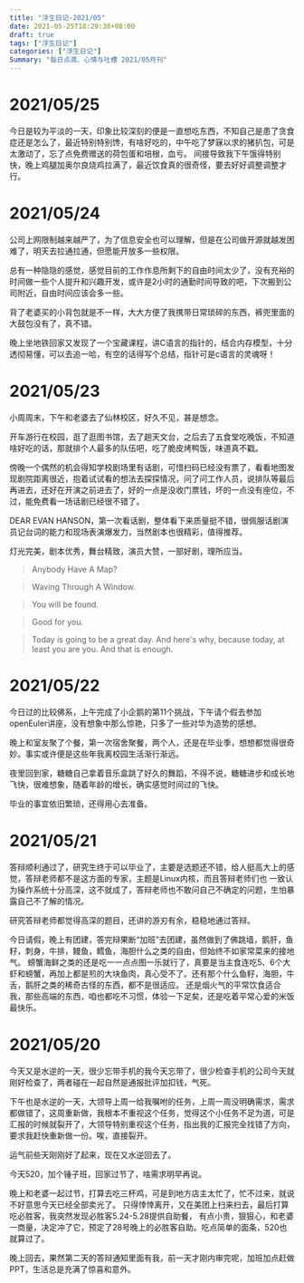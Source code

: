```yaml
---
title: "浮生日记-2021/05"
date: 2021-05-25T18:29:38+08:00
draft: true
tags: ["浮生日记"]
categories: ["浮生日记"]
Summary: "每日点滴、心情与吐槽 2021/05月刊"
---
```

# 2021/05/25

今日是较为平淡的一天，印象比较深刻的便是一直想吃东西，不知自己是患了贪食症还是怎么了，最近特别特别馋，有啥好吃的，中午吃了梦寐以求的猪扒包，可是太激动了，忘了点免费赠送的荷包蛋和培根，血亏。
间接导致我下午饿得特别快，晚上鸡腿加奥尔良烧鸡拉满了，最近饮食真的很奇怪，要去好好调整调整才行。

# 2021/05/24

公司上网限制越来越严了，为了信息安全也可以理解，但是在公司做开源就越发困难了，明天去拉通拉通，但愿能开放多一些权限。

总有一种隐隐的感觉，感觉目前的工作作息所剩下的自由时间太少了，没有充裕的时间做一些个人提升和兴趣开发，或许是2小时的通勤时间导致的吧，下次搬到公司附近，自由时间应该会多一些。

背了老婆买的小背包就是不一样，大大方便了我携带日常琐碎的东西，裤兜里面的大鼓包没有了，真不错。

晚上坐地铁回家又发现了一个宝藏课程，讲C语言的指针的，结合内存模型，十分透彻易懂，可以去追一哈，有空的话得写个总结，指针可是c语言的灵魂呀！

# 2021/05/23

小周周末，下午和老婆去了仙林校区，好久不见，甚是想念。

开车游行在校园，逛了逛图书馆，去了趟天文台，之后去了五食堂吃晚饭，不知道啥好吃的话，那就排个人最多的队伍吧，吃了脆皮烤鸭饭，味道真不戳。

傍晚一个偶然的机会得知学校剧场里有话剧，可惜扫码已经没有票了，看看地图发现剧院距离很近，抱着试试看的想法去探探情况，问了问工作人员，说排队等最后再进去，还好在开演之前进去了，好的一点是没收门票钱，坏的一点没有座位，不过，能免费看一场话剧已经很不错了。

DEAR EVAN HANSON，第一次看话剧，整体看下来质量挺不错，很佩服话剧演员记台词的能力和现场表演爆发力，当然剧本也很精彩，值得推荐。

灯光完美，剧本优秀，舞台精致，演员大赞，一部好剧，理所应当。

>Anybody Have A Map?

>Waving Through A Window.

>You will be found.

>Good for you.

>Today is going to be a great day. And here's why, because today, at least you are you. And that is enough.


# 2021/05/22

今日过的比较佛系，上午完成了小企鹅的第11个挑战，下午请个假去参加openEuler讲座，没有想象中那么惊艳，只多了一些对华为造势的感想。

晚上和室友聚了个餐，第一次宿舍聚餐，两个人，还是在毕业季，想想都觉得很奇妙。事实或许便是这些年我离校园生活渐行渐远。

夜里回到家，糖糖自己拿着音乐盒跳了好久的舞蹈，不得不说，糖糖进步和成长地飞快，很难想象，随着年龄的增长，确实感觉时间过的飞快。

毕业的事宜依旧繁琐，还得用心去准备。

# 2021/05/21

答辩顺利通过了，研究生终于可以毕业了，主要是选题还不错，给人挺高大上的感觉，答辩老师都不是这方面的专家，主题是Linux内核，而且答辩老师们也
一致认为操作系统十分高深，这不就成了，答辩老师也不敢问自己不确定的问题，生怕暴露自己不了解的情况。

研究答辩老师都觉得高深的题目，还讲的游刃有余，稳稳地通过答辩。

今日请假，晚上有团建，答完辩果断“加班”去团建，虽然做到了佛跳墙，鹅肝，鱼籽，刺身，牛排，鳗鱼，鳕鱼，海胆什么之类的自由，但始终不如家常菜来的接地气。
螃蟹海鲜之类的还是吃一一点点图一乐就行了，真要是当主食连吃5、6个大虾和螃蟹，再加上都是煎的大块鱼肉，真心受不了。还有那个什么鱼籽，海胆，牛舌，鹅肝之类的稀奇古怪的东西，都不是很适应。
还是烟火气的平常饮食适合我，那些高端的东西，咱也都吃不习惯，体验一下足矣，还是吃着平常心爱的米饭最快乐。


# 2021/05/20

今天又是水逆的一天，很少忘带手机的我今天忘带了，很少检查手机的公司今天就刚好检查了，两者碰在一起自然是通报批评加扣钱，气死。

下午也是水逆的一天，大领导上周一给我嘱咐的任务，上周一周没明确需求，需求都做错了，这周重新做，我根本不重视这个任务，觉得这个小任务不足为道，可是汇报的时候就裂开了，大领导特别重视这个任务，指出我的汇报完全找错了方向，要求我赶快重新做一份。唉，直接裂开。

运气前些天刚刚好了起来，现在又水逆回去了。

今天520，加个锤子班，回家过节了，啥需求明早再说。

晚上和老婆一起过节，打算去吃三杯鸡，可是到地方店主太忙了，忙不过来，就说不好意思今天已经全部卖光了。
只得悻悻离开，又在美团上扫来扫去，最后打算吃必胜客，我突然发现必胜客5.24-5.28提供自助餐，
有点小贵，狠狠心，和老婆一商量，决定冲了它，预定了28号晚上的必胜客自助。吃点简单的面条，520也就算过了。

晚上回去，果然第二天的答辩通知里面有我，前一天才刚内审完呢，加班加点赶做PPT，生活总是充满了惊喜和意外。